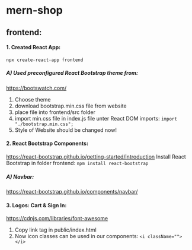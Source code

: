 # mern-shop

## frontend:

#### 1. Created React App:

`npx create-react-app frontend `

##### A) Used preconfigured React Bootstrap theme from:

https://bootswatch.com/

1. Choose theme
2. download bootstrap.min.css file from website
3. place file into frontend/src folder
4. import min.css file in index.js file unter React DOM imports: `import "./bootstrap.min.css";`
5. Style of Website should be changed now!

#### 2. React Bootstrap Components:

https://react-bootstrap.github.io/getting-started/introduction
Install React Bootstrap in folder frontend:
`npm install react-bootstrap`

##### A) Navbar:

https://react-bootstrap.github.io/components/navbar/

#### 3. Logos: Cart & Sign In:

https://cdnjs.com/libraries/font-awesome

1. Copy link tag in public/index.html
2. Now icon classes can be used in our components: `<i className=""> </i>`

